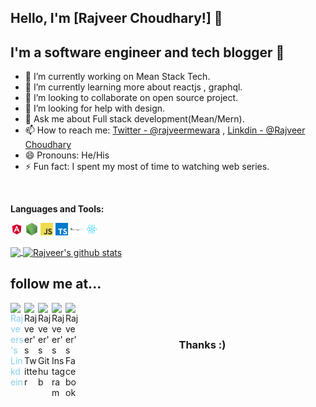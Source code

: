 ## Hello, I'm [Rajveer Choudhary!] 👋

## I'm a software engineer and tech blogger 👋


- 🔭 I’m currently working on Mean Stack Tech.
- 🌱 I’m currently learning more about reactjs , graphql.
- 👯 I’m looking to collaborate on open source project.
- 🤔 I’m looking for help with design.
- 💬 Ask me about Full stack development(Mean/Mern).
- 📫 How to reach me: [Twitter - @rajveermewara](https://twitter.com/rajveermewara) , [Linkdin - @Rajveer Choudhary](https://www.linkedin.com/in/rajveer-choudhary-287706178/)
- 😄 Pronouns: He/His
- ⚡ Fun fact: I spent my most of time to watching web series.
<br/>









**Languages and Tools:**  

<code><img height="20" src="https://raw.githubusercontent.com/github/explore/80688e429a7d4ef2fca1e82350fe8e3517d3494d/topics/angular/angular.png"></code>
<code><img height="20" src="https://raw.githubusercontent.com/github/explore/80688e429a7d4ef2fca1e82350fe8e3517d3494d/topics/nodejs/nodejs.png"></code>
<code><img height="20" src="https://raw.githubusercontent.com/github/explore/80688e429a7d4ef2fca1e82350fe8e3517d3494d/topics/javascript/javascript.png"></code>
<code><img height="20" src="https://raw.githubusercontent.com/github/explore/80688e429a7d4ef2fca1e82350fe8e3517d3494d/topics/typescript/typescript.png"></code>
<code><img height="20" src="https://raw.githubusercontent.com/github/explore/80688e429a7d4ef2fca1e82350fe8e3517d3494d/topics/mongodb/mongodb.png"></code>
<code><img height="20" src="https://raw.githubusercontent.com/github/explore/80688e429a7d4ef2fca1e82350fe8e3517d3494d/topics/react/react.png"></code>    

<a href="https://github.com/veerraj">
  <img align="center" src="https://github-readme-stats.vercel.app/api/top-langs/?username=veerraj&theme=light&hide_langs_below=1" />
</a>
<a href="https://github.com/veerraj">
 <img align="center" src="https://github-readme-stats.vercel.app/api?username=veerraj&show_icons=true&theme=light&line_height=27" alt="Rajveer's github stats"/>
</a>

## follow me at...
<a href="https://www.linkedin.com/in/rajveer-choudhary-287706178/">
  <img style="color:skyblue" align="left" alt="Rajveers's Linkdein" width="22px" src="https://cdn.jsdelivr.net/npm/simple-icons@v3/icons/linkedin.svg" />
</a>

<a href="https://twitter.com/rajveermewara">
  <img align="left" alt="Rajveer's Twitter" width="22px" src="https://cdn.jsdelivr.net/npm/simple-icons@v3/icons/twitter.svg" />
</a>

<a href="https://github.com/veerraj">
  <img align="left" alt="Rajveer's Github" width="22px" src="https://cdn.jsdelivr.net/npm/simple-icons@v3/icons/github.svg" />
</a>

<a href="https://instagram.com/_rajveer_mewara/">
  <img align="left" alt="Rajveer's Instagram" width="22px" src="https://cdn.jsdelivr.net/npm/simple-icons@v3/icons/instagram.svg" />
</a>
<a href="https://www.facebook.com/veer.choudhary.12720/">
  <img align="left" alt="Rajveer's Facebook" width="22px" src="https://cdn.jsdelivr.net/npm/simple-icons@v3/icons/facebook.svg" />
</a>
<br/>
<br/>
<div align="center">

### Thanks :) 

</div>
